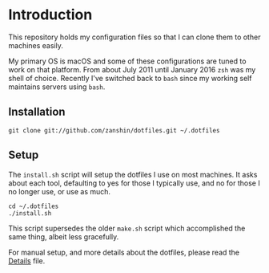 # Introduction

This repository holds my configuration files so that I can clone them to other machines
easily.

My primary OS is macOS and some of these configurations are tuned to work on that platform. From about July 2011 until January 2016 `zsh` was my shell of choice. Recently I've switched back to `bash` since my working self maintains servers using `bash`.

## Installation

    git clone git://github.com/zanshin/dotfiles.git ~/.dotfiles

## Setup

The `install.sh` script will setup the dotfiles I use on most machines. It asks about each tool,
defaulting to yes for those I typically use, and no for those I no longer use, or use as much.

    cd ~/.dotfiles
    ./install.sh

This script supersedes the older `make.sh` script which accomplished the same thing, albeit less
gracefully.

For manual setup, and more details about the dotfiles, please read the [Details](DETAILS.markdown)
file.


